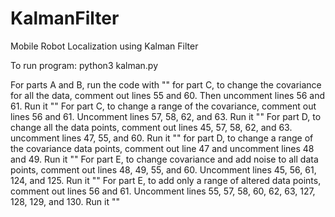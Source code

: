 # KalmanFilter
Mobile Robot Localization using Kalman Filter 

To run program:
python3 kalman.py

For parts A and B, run the code with "<python3 kalman.py>"
for part C, to change the covariance for all the data, comment out lines 55 and 60. Then uncomment lines 56 and 61. Run it "<python3 kalman.py>"
For part C, to change a range of the covariance, comment out lines 56 and 61. Uncomment lines 57, 58, 62, and 63. Run it "<python3 kalman.py>"
For part D, to change all the data points, comment out lines 45, 57, 58, 62, and 63. uncomment lines 47, 55, and 60.  Run it "<python3 kalman.py>"
for part D, to change a range of the covariance data points, comment out line 47 and uncomment lines 48 and 49.  Run it "<python3 kalman.py>"
For part E, to change covariance and add noise to all data points, comment out lines 48, 49, 55, and 60. Uncomment lines 45, 56, 61, 124, and 125.  Run it "<python3 kalman.py>"
For part E, to add only a range of altered data points, comment out lines 56 and 61. Uncomment lines 55, 57, 58, 60, 62, 63, 127, 128, 129, and 130.  Run it "<python3 kalman.py>"
